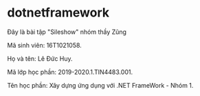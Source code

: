 # dotnetframework
Đây là bài tập "Sileshow" nhóm thầy Zũng


Mã sinh viên:     16T1021058.

Họ và tên:        Lê Đức Huy.

Mã lớp học phần:  2019-2020.1.TIN4483.001.

Tên học phần:     Xây dựng ứng dụng với .NET FrameWork - Nhóm 1.
